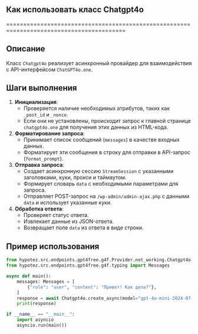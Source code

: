 ## Как использовать класс Chatgpt4o
=========================================================================================

Описание
-------------------------
Класс `Chatgpt4o` реализует асинхронный провайдер для взаимодействия с API-интерфейсом `ChatGPT4o.one`. 

Шаги выполнения
-------------------------
1. **Инициализация**:
    - Проверяется наличие необходимых атрибутов, таких как `_post_id` и `_nonce`.
    - Если они не установлены, происходит запрос к главной странице `chatgpt4o.one` для получения этих данных из HTML-кода.
2. **Форматирование запроса**:
    - Принимает список сообщений (`messages`) в качестве входных данных.
    - Форматирует эти сообщения в строку для отправки в API-запрос (`format_prompt`).
3. **Отправка запроса**:
    - Создает асинхронную сессию `StreamSession` с указанными заголовками, куки, прокси и таймаутом.
    - Формирует словарь `data` с необходимыми параметрами для запроса.
    - Отправляет POST-запрос на `/wp-admin/admin-ajax.php` с данными `data` и использует указанные куки.
4. **Обработка ответа**:
    - Проверяет статус ответа.
    - Извлекает данные из JSON-ответа.
    - Возвращает поле `data` из ответа в виде строки.

Пример использования
-------------------------

```python
from hypotez.src.endpoints.gpt4free.g4f.Provider.not_working.Chatgpt4o import Chatgpt4o
from hypotez.src.endpoints.gpt4free.g4f.typing import Messages

async def main():
    messages: Messages = [
        {"role": "user", "content": "Привет! Как дела?"},
    ]
    response = await Chatgpt4o.create_async(model="gpt-4o-mini-2024-07-18", messages=messages)
    print(response)

if __name__ == "__main__":
    import asyncio
    asyncio.run(main())
```